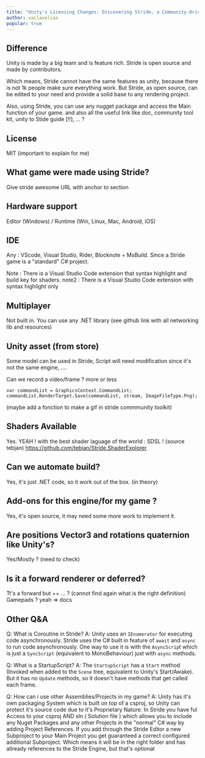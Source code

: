 ```yaml
---
title: "Unity's Licensing Changes: Discovering Stride, a Community-Driven Open Source Engine"
author: vaclavelias
popular: true
---
```

## Difference

Unity is made by a big team and is feature rich.
Stride is open source and made by contributors.

Which means, Stride cannot have the same features as unity, because there is not 1k people make sure everything work. But Stride, as open source, can be edited to your need and provide a solid base to any rendering project.

Also, using Stride, you can use any nugget package and access the Main function of your game.
and also all the useful link like doc, community tool kit, unity to Stide guide [!!], ... ?

## License
MIT (important to explain for me)

## What game were made using Stride?
Give stride awesome URL with anchor to section 

## Hardware support
Editor (Windows) / Runtime (Win, Linux, Mac, Android, iOS)

## IDE
Any : VScode, Visual Studio, Rider, Blocknote + MsBuild. Since a Stride game is a "standard" C# project.

Note : There is a Visual Studio Code extension that syntax highlight and build key for shaders.
note2 : There is a Visual Studio Code extension with syntax highlight only

## Multiplayer
Not built in. You can use any .NET  library (see github link with all networking lib and resources)

## Unity asset (from store) 
Some model can be used in Stride, Script will need modification since it's not the same engine, ....

Can we record a video/frame ?
more or less
```
var commandList = GraphicsContext.CommandList;
commandList.RenderTarget.Save(commandList, stream, ImageFileType.Png);
```
(maybe add a fonction to make a gif in stride commmunity toolkit)

## Shaders Available
Yes. YEAH ! with the best shader laguage of the world : SDSL ! (source tebjan)
https://github.com/tebjan/Stride.ShaderExplorer

## Can we automate build? 
Yes, it's just .NET code, so it work out of the box. (in theory)

## Add-ons for this engine/for my game ?
Yes, it's open source, it may need some more work to implement it.

## Are positions Vector3 and rotations quaternion like Unity's?
Yes/Mostly ? (need to check)

## Is it a forward renderer or deferred?
Tt's a forward but ++ ... ? (cannot find again what is the right definition)
Gamepads ?
yeah => docs

## Other Q&A

Q: What is Coroutine in Stride?
A: Unity uses an `IEnumerator` for executing code asynchronously. Stride uses the C# built in feature of `await` and `async` to run code asynchronously. One way to use it is with the `AsyncScrip`t which is just a `SyncScript` (equivalent to MonoBehaviour) just with `async` methods.

Q: What is a StartupScript?
A: The `StartupScript` has a `Start` method (Invoked when added to the `Scene` tree, equivalent to Unity's Start/Awake). But it has no `Update` methods, so it doesn't have methods that get called each frame.

Q: How can i use other Assemblies/Projects in my game?
A: Unity has it's own packaging System which is built on top of a csproj, so Unity can protect it's source code due to it's Proprietary Nature.
    In Stride you have ful Access to your csproj AND sln ( Solution file ) which allows you to include any Nuget Packages and any other Projects in the "normal" C# way by adding Project References.
    If you add through the Stride Editor a new Subproject to your Main Project you get guaranteed a correct configured additional Subproject.
    Which means it will be in the right folder and has allready references to the Stride Engine, but that's optional
